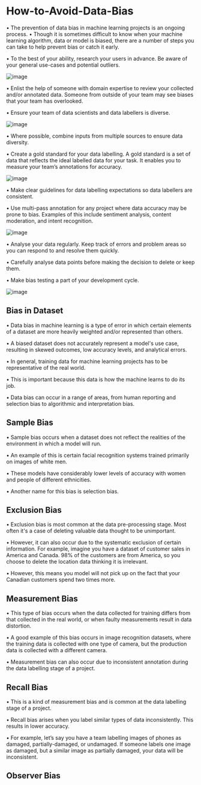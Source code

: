 # How-to-Avoid-Data-Bias

• The prevention of data bias in machine learning projects is an 
ongoing process. 
• Though it is sometimes difficult to know when your machine 
learning algorithm, data or model is biased, there are a number of 
steps you can take to help prevent bias or catch it early.

• To the best of your ability, research your users in advance. Be 
aware of your general use-cases and potential outliers.

![image](https://github.com/user-attachments/assets/1c6e88f5-d147-4c7d-80bc-cea40a2c964e)

• Enlist the help of someone with domain expertise to review your 
collected and/or annotated data. Someone from outside of your 
team may see biases that your team has overlooked.

• Ensure your team of data scientists and data labellers is diverse.

![image](https://github.com/user-attachments/assets/26ad984a-b0f4-48cd-9e40-01766f8e0ad8)

• Where possible, combine inputs from multiple sources to ensure 
data diversity.

• Create a gold standard for your data labelling. A gold standard is a 
set of data that reflects the ideal labelled data for your task. It 
enables you to measure your team’s annotations for accuracy.

![image](https://github.com/user-attachments/assets/5cce6e3e-3e0b-4a04-8d3b-d7d0b60b932c)

• Make clear guidelines for data labelling expectations so data 
labellers are consistent.

• Use multi-pass annotation for any project where data accuracy 
may be prone to bias. Examples of this include sentiment analysis, 
content moderation, and intent recognition.


![image](https://github.com/user-attachments/assets/df0626ae-b2c2-4f7e-9881-4f7b8e9f9cb4)

• Analyse your data regularly. Keep track of errors and problem areas so you can respond to and resolve them quickly.

• Carefully analyse data points before making the decision to delete or keep 
them.

• Make bias testing a part of your development cycle.

![image](https://github.com/user-attachments/assets/7351136f-fd87-4292-9e46-4a8e8fe3a780)


## Bias in Dataset

• Data bias in machine learning is a type of error in which certain elements of a dataset are more heavily weighted and/or represented than others. 

• A biased dataset does not accurately represent a model's use case, resulting in skewed outcomes, low accuracy levels, and analytical errors.

• In general, training data for machine learning projects has to be representative of the real world. 

• This is important because this data is how the machine learns to do its job. 

• Data bias can occur in a range of areas, from human reporting and selection bias to algorithmic and interpretation bias.

## Sample Bias

• Sample bias occurs when a dataset does not reflect the realities of the environment in which a model will run. 

• An example of this is certain facial recognition systems trained primarily on images of white men. 

• These models have considerably lower levels of accuracy with women and people of different ethnicities. 

• Another name for this bias is selection bias.

## Exclusion Bias

• Exclusion bias is most common at the data pre-processing stage. Most often it's a case of deleting valuable data thought to be unimportant. 

• However, it can also occur due to the systematic exclusion of certain information. For example, imagine you have a dataset of customer sales in America and Canada. 98% of the customers are from America, so you choose to delete the location data thinking it is irrelevant. 

• However, this means you model will not pick up on the fact that your Canadian customers spend two times more.

## Measurement Bias

• This type of bias occurs when the data collected for training differs from that collected in the real world, or when faulty measurements result in data distortion. 

• A good example of this bias occurs in image recognition datasets, where the training data is collected with one type of camera, but the production data is collected with a different camera. 

• Measurement bias can also occur due to inconsistent annotation during the data labelling stage of a project.

## Recall Bias

• This is a kind of measurement bias and is common at the data labelling stage of a project. 

• Recall bias arises when you label similar types of data inconsistently. This results in lower accuracy. 

• For example, let’s say you have a team labelling images of phones as damaged, partially-damaged, or undamaged. If someone labels one image as damaged, but a similar image as partially damaged, your data will be inconsistent.

## Observer Bias








